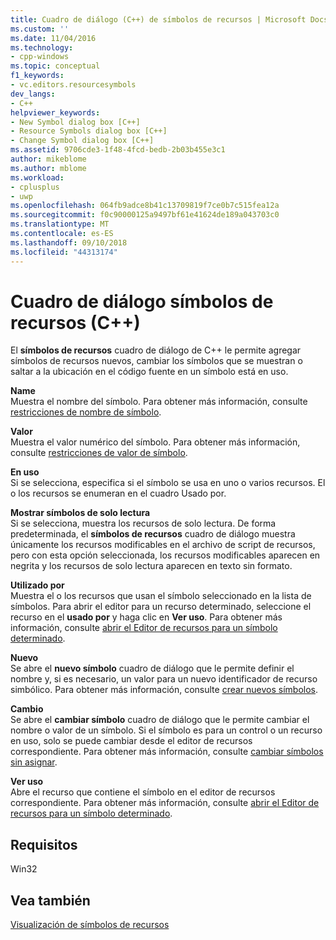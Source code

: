```yaml
---
title: Cuadro de diálogo (C++) de símbolos de recursos | Microsoft Docs
ms.custom: ''
ms.date: 11/04/2016
ms.technology:
- cpp-windows
ms.topic: conceptual
f1_keywords:
- vc.editors.resourcesymbols
dev_langs:
- C++
helpviewer_keywords:
- New Symbol dialog box [C++]
- Resource Symbols dialog box [C++]
- Change Symbol dialog box [C++]
ms.assetid: 9706cde3-1f48-4fcd-bedb-2b03b455e3c1
author: mikeblome
ms.author: mblome
ms.workload:
- cplusplus
- uwp
ms.openlocfilehash: 064fb9adce8b41c13709819f7ce0b7c515fea12a
ms.sourcegitcommit: f0c90000125a9497bf61e41624de189a043703c0
ms.translationtype: MT
ms.contentlocale: es-ES
ms.lasthandoff: 09/10/2018
ms.locfileid: "44313174"
---
```

# <a name="resource-symbols-dialog-box-c"></a>Cuadro de diálogo símbolos de recursos (C++)

El **símbolos de recursos** cuadro de diálogo de C++ le permite agregar símbolos de recursos nuevos, cambiar los símbolos que se muestran o saltar a la ubicación en el código fuente en un símbolo está en uso.

**Name**  
Muestra el nombre del símbolo. Para obtener más información, consulte [restricciones de nombre de símbolo](../windows/symbol-name-restrictions.md).

**Valor**  
Muestra el valor numérico del símbolo. Para obtener más información, consulte [restricciones de valor de símbolo](../windows/symbol-value-restrictions.md).

**En uso**  
Si se selecciona, especifica si el símbolo se usa en uno o varios recursos. El o los recursos se enumeran en el cuadro Usado por.

**Mostrar símbolos de solo lectura**  
Si se selecciona, muestra los recursos de solo lectura. De forma predeterminada, el **símbolos de recursos** cuadro de diálogo muestra únicamente los recursos modificables en el archivo de script de recursos, pero con esta opción seleccionada, los recursos modificables aparecen en negrita y los recursos de solo lectura aparecen en texto sin formato.

**Utilizado por**  
Muestra el o los recursos que usan el símbolo seleccionado en la lista de símbolos. Para abrir el editor para un recurso determinado, seleccione el recurso en el **usado por** y haga clic en **Ver uso**. Para obtener más información, consulte [abrir el Editor de recursos para un símbolo determinado](../windows/opening-the-resource-editor-for-a-given-symbol.md).

**Nuevo**  
Se abre el **nuevo símbolo** cuadro de diálogo que le permite definir el nombre y, si es necesario, un valor para un nuevo identificador de recurso simbólico. Para obtener más información, consulte [crear nuevos símbolos](../windows/creating-new-symbols.md).

**Cambio**  
Se abre el **cambiar símbolo** cuadro de diálogo que le permite cambiar el nombre o valor de un símbolo. Si el símbolo es para un control o un recurso en uso, solo se puede cambiar desde el editor de recursos correspondiente. Para obtener más información, consulte [cambiar símbolos sin asignar](../windows/changing-unassigned-symbols.md).

**Ver uso**  
Abre el recurso que contiene el símbolo en el editor de recursos correspondiente. Para obtener más información, consulte [abrir el Editor de recursos para un símbolo determinado](../windows/opening-the-resource-editor-for-a-given-symbol.md).

## <a name="requirements"></a>Requisitos

Win32

## <a name="see-also"></a>Vea también

[Visualización de símbolos de recursos](../windows/viewing-resource-symbols.md)